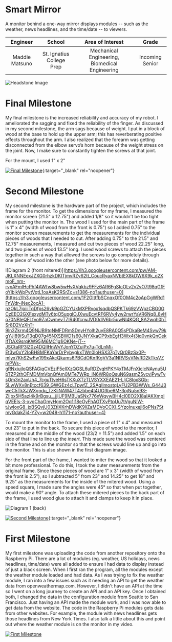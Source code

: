 ﻿# Smart Mirror
A monitor behind a one-way mirror displays modules -- such as the weather, news headlines, and the time/date -- to viewers.

| **Engineer** | **School** | **Area of Interest** | **Grade** |
|:--:|:--:|:--:|:--:|
| Maddie Matsuno | St. Ignatius College Prep | Mechanical Engineering, Biomedical Engineering | Incoming Senior

![Headstone Image](https://lh3.googleusercontent.com/pw/AM-JKLXNNEexJZXG0rhzkDKlTjmvRZy62tt_CoucRyaxNVbtEX8kDW6X9k_o2XmoF_nm-rvpAFmIHcPhf4AWfw8bw5wHvXVqkbz9FFz6AR6FgStcOLv2v2vO7t98qGfFoYlblkWpPytVqtL1oaAsK2RSrZc=s1386-no?authuser=0)
  
# Final Milestone
My final milestone is the increased reliability and accuracy of my robot. I ameliorated the sagging and fixed the reliability of the finger. As discussed in my second milestone, the arm sags because of weight. I put in a block of wood at the base to hold up the upper arm; this has reverberating positive effects throughout the arm. I also realized that the forearm was getting disconnected from the elbow servo’s horn because of the weight stress on the joint. Now, I make sure to constantly tighten the screws at that joint. 

For the mount, I used 1" x 2"

[![Final Milestone](https://res.cloudinary.com/marcomontalbano/image/upload/v1612573869/video_to_markdown/images/youtube--F7M7imOVGug-c05b58ac6eb4c4700831b2b3070cd403.jpg )](https://www.youtube.com/watch?v=F7M7imOVGug&feature=emb_logo "Final Milestone"){:target="_blank" rel="noopener"}

# Second Milestone
My second milestone is the hardware part of the project, which includes the frame for the monitor. To get the dimensions for my frame, I measured the monitor screen (21.5" x 12.75") and added 1/8" so it wouldn't be too tight when putting the monitor in. The wood I used for the main part of the frame is 1" x 4" (width of wood from the front is 0.75") so I added 0.75" to the monitor screen measurements to get the measurements for the individual pieces of woods that I needed to cut. After adding 0.75" to the 21.5" and 12.75" measurements, I measured and cut two pieces of wood 22.25" long, and two pieces of wood 13.5" long. I used wood screws to attach the pieces together in such a way that allowed the screws to go completely through one piece of wood into the other (see photo below for more details). 

![Diagram 2 (front mitered)](https://lh3.googleusercontent.com/pw/AM-JKLXNNEexJZXG0rhzkDKlTjmvRZy62tt_CoucRyaxNVbtEX8kDW6X9k_o2XmoF_nm-rvpAFmIHcPhf4AWfw8bw5wHvXVqkbz9FFz6AR6FgStcOLv2v2vO7t98qGfFoYlblkWpPytVqtL1oaAsK2RSrZc=s1386-no?authuser=0](https://lh3.googleusercontent.com/1F2GlttfbSCnqxOf0OM4c2oApGgWRd1FnWdr-jNec2ocA1-nzOkL7joiiiTqDfps26vk9pGZCYUkMXPRvox1sqdbQSPKTk69zVWpzCBG0GCzEEO2GXFexydMTv6tqO5upgIOJXwuEcvtRF6RVy4yw2rwrYaVR6Nq8_8vHo70NBIeQFLfvo9ZaCwmevTZlR40fcrwJVD0dlV6br5uwNl4KQG_8A2wqh0hTSr8D2VzXhT-9ln3Zkrm4Q9NjJB9tqNMFDRmSDnyHYolh2uyE8RA0Q5sPDkaBeM4Svw79kgYJl89iSuT3qD07g45NXSBWD1s60JNYXkaCP9xbEgH3Wx4t3iq0vnkQnCekIfTtAX9srqKW95jM6MC1g1iOKNe-jT--JSCtaRP3IZ0z4DQlIHnWvYJonYOZuiPx7u-TdLnMi-Et3w0xY2IoBH8MFKaYarDrPybygkxTWn0loHSX37pTyQr0BzSx0P-mlyx7KhS2wFw199xAkcQkams6PBCdOKnfKgVV3a1NRVSyVNvRD2kTksVZmPWs-gRNxiujIoQSFAGiqCVEziF5eIlXzQGSL6uRDZvqHPKY4xTMJFnXiclcNAynu5UbTZP2thOFMDMmVbnQfAm0MTe7WRp_iN6WR8oQsuN69asmZ5vcvjPywTvsOm3n2axUh4_7cguTtveH6sTKXuXTzTLVSYXXEAE21-LljC8IoxSGb-5LwWXv8nEtccf639_GWGEz4cLTpwfZ_2SAgIlmostqLyFU2PB3WWs_G44J3weC5TkXJWXgndu_TzKliNAW47T4zbbe4t4UO3be6M-3pjNu5n93-ZIjbx5H5azl4k9rBgsu__jjIUF9MBUaSNx776nWqvwBH4cl0EO2XI8aIAKXmpIqVEEIs-3-xvgChaGmyHgm2Oq1I18eOyFhAGTXvPtpUu7tVguNlW-tJwloxG8_jxBSQvjU03ZtiXKrhDWdK9IiZaMDVoCCXl_SYzoInuxejl6oPNs7StmvGdakZj4-YZy=w2048-h1171-no?authuser=4)

To mount the monitor to the frame, I used a piece of 1" x 4" and measured out 23" to put in the back. To secure this piece of wood to the monitor, I measured out the middle of the wood (23/2 = 11.5") and added 1.5" on each side of that line to line up the *insert*. This made sure the wood was centered in the frame and on the monitor so that the screws would line up and go into the monitor. This is also shown in the first diagram image.

For the front part of the frame, I wanted to miter the wood so that it looked a bit more professional. To do this, I took the outer measurements from the original frame. Since these pieces of wood are 1" x 3" (width of wood from the front is 2.5"), so I subtracted 5" from 23" and 14.25" to get 18" and 9.25" as the measurements for the inside of the mitered wood. Using a speed square, I made sure the angles were 45° so that when put together, would make a 90° angle. To attach these mitered pieces to the back part of the frame, I used wood glue to attach it and clamps to keep it in place. 

![Diagram 1 (back)](https://lh3.googleusercontent.com/2FNrgtz5zVKCyi3yJ1wppvncWtxPZHoBCbG0u0IBIXcE73N-HhdCV1YzImtjs-QIJ7jUqZG9M24SSyzC5yOfEwo4-N9jLbcNRmvstZNZYrGKWCRkWs0RIw11kXjjrdnqmaHs9cxoNEI5GPube13nqial3uLDDdGpokErm307oB8MzdSjC2db4-FGpAvZn03DuReCP6w9xT00XqKhABnB4KhdrV4W_ZJxSwfU8Fp_yZAc7WVeb2dha03aOh5vnFMTjV8q_TXzonZV1esPdlOyECTtt43Zqh-BORoxQcVdyuvhuIR4Az6mM4r4OouPXpEuVvASANo1j0v9OofLzUeie0TVJ-vzt5ZZiY_GDtMv7QObnZMgZPtSGFYnPBi9_cz5Df2ZDlTe4Sm0JnV-9BlIkxm5d_U3sqW3J1H8nvNw9eR-8nCJsZBbVb2rK_xbCr2-RvbKviMIHdlysy2N63AEMfZGhX_4f7Um_TwPX3U2SaalHOO92wkeyTHjMHnxyF23XAmTCNp_bCR1Vm-nDZapSwFya9JQ4PyJgsw0_XC-IuKMvqGrcas8Ys52sWn_R_bsAyy-wdaqk-K_Q_sb9ca3FiRd1bfbHDIjvi6rPPcIiZ3sflyXcR4o06Lv0Y3KKl1Ge2FXqkwQv0cDIR5_0vfrzhH8io6ovp8_fnSXfg3_PEygBbaIz_B-NhRODbzUhrGz-bcCD9qTJEsINzwhOcVgXuPcME5LHPXDyGF9gc11dG62YkingQMs2i1sZgfNsS26KpqONG9VmnZdKC12KncozeskkbitV9tcfXQZG98nkG_LTVCHF8l9WHqEpdVZdmbjkLJWw1RXl2CX2rflUNyrjzY5vd62bFRQ3CpMntxVtLTTe7Uklm0wLgbVq7V-4Suvy7aT9F6gw0ZjVxnFnxJ71_KZMUiqK2-7M8hCs0I3nIpvy2cNjAwts7zFLhCmaaUAcPY21WHfwMu9BHs6YCU6QygYXOb07R99vrFWtGxX_-uI3LZjatldHb6e=w1445-h1339-no?authuser=4)

[![Second Milestone](https://res.cloudinary.com/marcomontalbano/image/upload/v1612574014/video_to_markdown/images/youtube--y3VAmNlER5Y-c05b58ac6eb4c4700831b2b3070cd403.jpg)](https://www.youtube.com/watch?v=y3VAmNlER5Y&feature=emb_logo "Second Milestone"){:target="_blank" rel="noopener"}

# First Milestone
My first milestone was uploading the code from another repository onto the Raspberry Pi. There are a lot of modules (eg. weather, US holidays, news headlines, time/date) were all added to ensure I had data to display instead of just a black screen. When I first ran the program, all the modules except the weather module loaded and had data. As I was trying to fix the weather module, I ran into a few issues such as it needing an API to get the weather data from openweathermap.com. However, I didn't have an API at the time so I went on a long journey to create an API and an API key. Once I obtained both, I changed the data in the configuration module from Seattle to San Francisco. Just having an API made the module work, and I was now able to get data from the website. The code in the Raspberry Pi modules gets data from other websites. For example, the module with news headlines gets those headlines from New York Times. I also talk a little about this and point out where the weather module is on the monitor in my video.

[![First Milestone](https://i3.ytimg.com/vi/DvleNuCjUB4/maxresdefault.jpg)](https://www.youtube.com/watch?v=DvleNuCjUB4)
